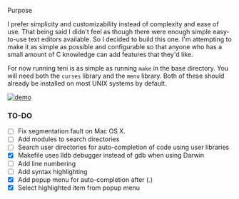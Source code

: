 <p align="center>
<pre>
         tttt                                                                   iiii  
      ttt:::t                                                                  i::::i 
      t:::::t                                                                   iiii  
      t:::::t                                                                         
ttttttt:::::ttttttt        eeeeeeeeeeee    nnnn  nnnnnnnn        ssssssssss   iiiiiii 
t:::::::::::::::::t      ee::::::::::::ee  n:::nn::::::::nn    ss::::::::::s  i:::::i 
t:::::::::::::::::t     e::::::eeeee:::::een::::::::::::::nn ss:::::::::::::s  i::::i 
tttttt:::::::tttttt    e::::::e     e:::::enn:::::::::::::::ns::::::ssss:::::s i::::i 
      t:::::t          e:::::::eeeee::::::e  n:::::nnnn:::::n s:::::s  ssssss  i::::i 
      t:::::t          e:::::::::::::::::e   n::::n    n::::n   s::::::s       i::::i 
      t:::::t          e::::::eeeeeeeeeee    n::::n    n::::n      s::::::s    i::::i 
      t:::::t    tttttte:::::::e             n::::n    n::::nssssss   s:::::s  i::::i 
      t::::::tttt:::::te::::::::e            n::::n    n::::ns:::::ssss::::::si::::::i
      tt::::::::::::::t e::::::::eeeeeeee    n::::n    n::::ns::::::::::::::s i::::::i
        tt:::::::::::tt  ee:::::::::::::e    n::::n    n::::n s:::::::::::ss  i::::::i
          ttttttttttt      eeeeeeeeeeeeee    nnnnnn    nnnnnn  sssssssssss    iiiiiiii
</pre>
</p>

# Purpose

I prefer simplicity and customizability instead of complexity and ease of use.
That being said I didn't feel as though there were enough simple easy-to-use
text editors available. So I decided to build this one. I'm attempting to make
it as simple as possible and configurable so that anyone who has a small amount
of C knowledge can add features that they'd like.

For now running teni is as simple as running `make` in the base directory. You will need both the `curses` library and the `menu` library. Both of these should already be installed on most UNIX systems by default.

[![demo](https://asciinema.org/a/IRSNDTu9FMbwSKnSYwBkIRjt9.png)](https://asciinema.org/a/IRSNDTu9FMbwSKnSYwBkIRjt9?autoplay=1)

### TO-DO
- [ ] Fix segmentation fault on Mac OS X.
- [ ] Add modules to search directories
- [ ] Search user directories for auto-completion of code using user libraries
- [x] Makefile uses lldb debugger instead of gdb when using Darwin
- [ ] Add line numbering
- [ ] Add syntax highlighting
- [x] Add popup menu for auto-completion after (.)
- [x] Select highlighted item from popup menu

